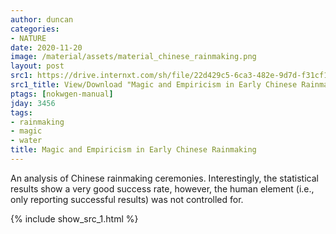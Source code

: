 ```yaml
---
author: duncan
categories:
- NATURE
date: 2020-11-20
image: /material/assets/material_chinese_rainmaking.png
layout: post
src1: https://drive.internxt.com/sh/file/22d429c5-6ca3-482e-9d7d-f31cf1b6bfc4/d3ce3a5ffa24b7e08301c9a04b5bab4e761890ed70fda12c98508f112e313ad5
src1_title: View/Download "Magic and Empiricism in Early Chinese Rainmaking" (22 pages)
ptags: [nokwgen-manual]
jday: 3456
tags:
- rainmaking
- magic
- water
title: Magic and Empiricism in Early Chinese Rainmaking
---
```


An analysis of Chinese rainmaking ceremonies.  Interestingly, the statistical results show a very good success rate, however, the human element (i.e., only reporting successful results) was not controlled for.

<!--more-->

{% include show_src_1.html %}
